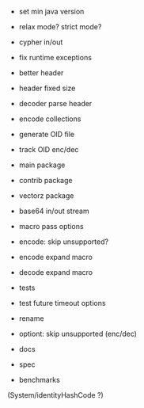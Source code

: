 
- set min java version
- relax mode? strict mode?
- cypher in/out
- fix runtime exceptions
- better header
- header fixed size
- decoder parse header
- encode collections
- generate OID file
- track OID enc/dec
- main package
- contrib package
- vectorz package
- base64 in/out stream
- macro pass options
- encode: skip unsupported?
- encode expand macro
- decode expand macro
- tests
- test future timeout options
- rename
- optiont: skip unsupported (enc/dec)

- docs
- spec
- benchmarks

(System/identityHashCode ?)
